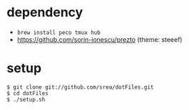 # dependency

- `brew install peco tmux hub`
- https://github.com/sorin-ionescu/prezto (theme: steeef)

# setup

    $ git clone git://github.com/srea/dotFiles.git
    $ cd dotFiles
    $ ./setup.sh

